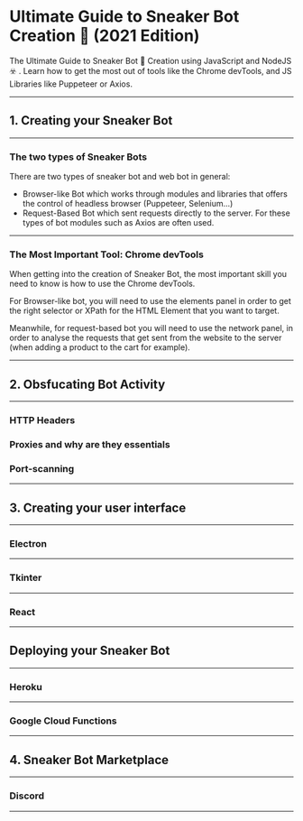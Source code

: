 # Ultimate Guide to Sneaker Bot Creation 👟 (2021 Edition)

The Ultimate Guide to Sneaker Bot 🤖  Creation using JavaScript and NodeJS ☣️ . Learn how to get the most out of tools like the Chrome devTools, and JS Libraries like Puppeteer or Axios.

---

## 1. Creating your Sneaker Bot

---

### The two types of Sneaker Bots

There are two types of sneaker bot and web bot in general:

- Browser-like Bot which works through modules and libraries that offers the control of headless browser (Puppeteer, Selenium...)
- Request-Based Bot which sent requests directly to the server. For these types of bot modules such as Axios are often used.

---

### The Most Important Tool: Chrome devTools

When getting into the creation of Sneaker Bot, the most important skill you need to know is how to use the Chrome devTools.

For Browser-like bot, you will need to use the elements panel in order to get the right selector or XPath for the HTML Element that you want to target.

Meanwhile, for request-based bot you will need to use the network panel, in order to analyse the requests that get sent from the website to the server (when adding a product to the cart for example).

---

## 2. Obsfucating Bot Activity

---

### HTTP Headers

### Proxies and why are they essentials

### Port-scanning

---

## 3. Creating your user interface

---

### Electron

---

### Tkinter

---

### React

---

## Deploying your Sneaker Bot

---

### Heroku

---

### Google Cloud Functions

---

## 4. Sneaker Bot Marketplace

---

### Discord

---


